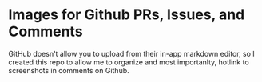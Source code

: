 # Images for Github PRs, Issues, and Comments

GitHub doesn't allow you to upload from their in-app markdown editor, so I created this repo to allow me to organize and most importanlty, hotlink to screenshots in comments on Github.
